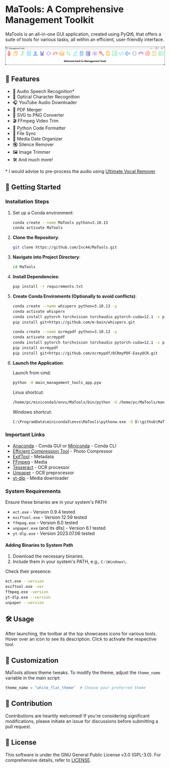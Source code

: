 # MaTools: A Comprehensive Management Toolkit

MaTools is an all-in-one GUI application, created using PyQt6, that offers a suite of tools for various tasks, all within an efficient, user-friendly interface.

![MaTools Screenshot](screenshot.png)

## 🌟 Features

- 🎵 Audio Speech Recognition*
- 📖 Optical Character Recognition
- 🎧 YouTube Audio Downloader
- 📝 PDF Merger
- 🎨 SVG to PNG Converter
- 🎬 FFmpeg Video Trim
- 🐍 Python Code Formatter
- 📂 File Sync
- 📅 Media Date Organizer
- 🔇 Silence Remover
- 🖼️ Image Trimmer
- 🛠️ And much more!

\* I would advise to pre-process the audio using [Ultimate Vocal Remover](https://github.com/Anjok07/ultimatevocalremovergui)

## 🚀 Getting Started

### Installation Steps

1. Set up a Conda environment:

    ```bash
    conda create --name MaTools python=3.10.13
    conda activate MaTools
    ```

1. **Clone the Repository**:
    ```bash
    git clone https://github.com/Inc44/MaTools.git
    ```

2. **Navigate into Project Directory**:
    ```bash
    cd MaTools
    ```

3. **Install Dependencies**:
    ```bash
    pip install -r requirements.txt
    ```

4. **Create Conda Enviroments (Optionally to avoid conflicts)**:

    ```bash
    conda create --name whisperx python=3.10.13 -y
    conda activate whisperx
    conda install pytorch torchvision torchaudio pytorch-cuda=12.1 -c pytorch -c nvidia
    pip install git+https://github.com/m-bain/whisperx.git
    ```

    ```bash
    conda create --name ocrmypdf python=3.10.13 -y
    conda activate ocrmypdf
    conda install pytorch torchvision torchaudio pytorch-cuda=12.1 -c pytorch -c nvidia
    pip install ocrmypdf
    pip install git+https://github.com/ocrmypdf/OCRmyPDF-EasyOCR.git
    ```

5. **Launch the Application**:

   Launch from cmd:
    ```bash
    python -O main_management_tools_app.pyw
    ```

    Linux shortcut:
    ```bash
    /home/pc/miniconda3/envs/MaTools/bin/python -O /home/pc/MaTools/management_tools/main_management_tools_app.pyw
    ```

    Windows shortcut:
    ```cmd
    C:\ProgramData\miniconda3\envs\MaTools\pythonw.exe -O D:\github\MaTools\management_tools\main_management_tools_app.pyw
    ```

### Important Links

- [Anaconda](https://www.anaconda.com/download) - Conda GUI or [Miniconda](https://docs.conda.io/projects/miniconda/en/latest) - Conda CLI
- [Efficient Compression Tool](https://github.com/fhanau/Efficient-Compression-Tool.git) - Photo Compressor
- [ExifTool](https://exiftool.org/) - Metadata
- [FFmpeg](https://www.gyan.dev/ffmpeg/builds/) - Media
- [Tesseract](https://github.com/UB-Mannheim/tesseract/wiki) - OCR processor
- [Unpaper](https://github.com/rodrigost23/unpaper/releases) - OCR preprocessor
- [yt-dlp](https://github.com/yt-dlp/yt-dlp.git) - Media downloader

### System Requirements

Ensure these binaries are in your system's PATH:

- `ect.exe` - Version 0.9.4 tested
- `exiftool.exe` - Version 12.59 tested
- `ffmpeg.exe` - Version 6.0 tested
- `unpaper.exe` (and its dlls) - Version 6.1 tested
- `yt-dlp.exe` - Version 2023.07.06 tested

#### Adding Binaries to System Path

1. Download the necessary binaries.
2. Include them in your system's PATH, e.g., `C:\Windows\`.

Check their presence:

```bash
ect.exe --version
exiftool.exe -ver
ffmpeg.exe -version
yt-dlp.exe --version
unpaper --version
```

## 🛠️ Usage

After launching, the toolbar at the top showcases icons for various tools. Hover over an icon to see its description. Click to activate the respective tool.

## 🎨 Customization

MaTools allows theme tweaks. To modify the theme, adjust the `theme_name` variable in the main script:

```python
theme_name = "white_flat_theme"  # Choose your preferred theme
```

## 🤝 Contribution

Contributions are heartily welcomed! If you're considering significant modifications, please initiate an issue for discussions before submitting a pull request.

## 📜 License

This software is under the GNU General Public License v3.0 (GPL-3.0). For comprehensive details, refer to [LICENSE](LICENSE).
